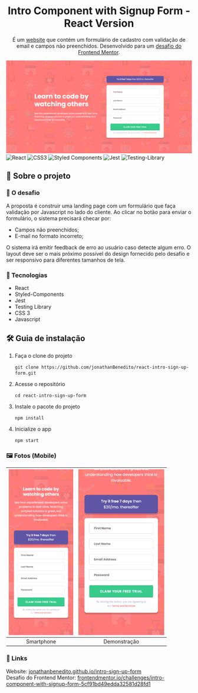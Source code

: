 <h1 align="center">
  Intro Component with Signup Form - React Version
</h1>
<p align="center">
    É um <a href="https://jonathanbenedito.github.io/intro-sign-up-form/" target="_blank">website</a> que contém um formulário de cadastro com validação de email e campos não preenchidos. Desenvolvido para um <a href="https://www.frontendmentor.io/challenges/intro-component-with-signup-form-5cf91bd49edda32581d28fd1">desafio do Frontend Mentor</a>.
</p>

![demo](design/desktop-layout.png)
![React](https://img.shields.io/badge/react-%2320232a.svg?style=for-the-badge&logo=react&logoColor=%2361DAFB)
![CSS3](https://img.shields.io/badge/css3-%231572B6.svg?style=for-the-badge&logo=css3&logoColor=white)
![Styled Components](https://img.shields.io/badge/styled--components-DB7093?style=for-the-badge&logo=styled-components&logoColor=white)
![Jest](https://img.shields.io/badge/-jest-%23C21325?style=for-the-badge&logo=jest&logoColor=white)
![Testing-Library](https://img.shields.io/badge/-TestingLibrary-%23E33332?style=for-the-badge&logo=testing-library&logoColor=white)

## 💬 Sobre o projeto

### 🥊 O desafio

A proposta é construir uma landing page com um formulário que faça validação por Javascript no lado do cliente. Ao clicar no botão para enviar o formulário, o sistema precisará checar por:

- Campos não preenchidos;
- E-mail no formato incorreto;

O sistema irá emitir feedback de erro ao usuário caso detecte algum erro. O layout deve ser o mais próximo possível do design fornecido pelo desafio e ser responsivo para diferentes tamanhos de tela.

### 🧱 Tecnologias

- React
- Styled-Components
- Jest
- Testing Library
- CSS 3
- Javascript

## 🛠 Guia de instalação

1. Faça o clone do projeto
    ```
    git clone https://github.com/jonathanBenedito/react-intro-sign-up-form.git
    ```

2. Acesse o repositório
    ```
    cd react-intro-sign-up-form
    ```

3. Instale o pacote do projeto
    ```
    npm install
    ```

4. Inicialize o app
    ```
    npm start
    ```

### 🖼 Fotos (Mobile)

| <img alt="news homepage mobile showcase" src="design/smartphone-layout.png" height="450" /> | <img alt="news homepage on tablet" src="design/demonstracao-validacao.gif" height="450"/> |
|:---:|:---:|
| Smartphone | Demonstração |

### 🔗 Links

Website: <a href="https://jonathanbenedito.github.io/intro-sign-up-form/">jonathanbenedito.github.io/intro-sign-up-form</a><br />
Desafio do Frontend Mentor: <a href="https://www.frontendmentor.io/challenges/intro-component-with-signup-form-5cf91bd49edda32581d28fd1">frontendmentor.io/challenges/intro-component-with-signup-form-5cf91bd49edda32581d28fd1</a>